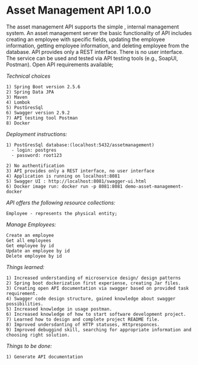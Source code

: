 # Asset Management API 1.0.0

The asset management API supports the simple , internal management system.
An asset management server the basic functionality of API includes creating an employee with specific fields, 
updating the employee information, getting employee information, and deleting employee from the database. 
API provides only a REST interface. There is no user interface. 
The service can be used and tested via API testing tools (e.g., SoapUI, Postman). 
Open API requirements available;

_Technical choices_

    1) Spring Boot version 2.5.6
    2) Spring Data JPA
    3) Maven
    4) Lombok
    5) PostGresSql
    6) Swagger version 2.9.2
    7) API testing tool Postman
    8) Docker
    
_Deployment instructions:_

    1) PostGresSql database:(localhost:5432/assetmanagement)
      - login: postgres
      - password: root123
    
    2) No authentification
    3) API provides only a REST interface, no user interface
    4) Application is running on localhost:8081 
    5) Swagger UI : http://localhost:8081/swagger-ui.html
    6) Docker image run: docker run -p 8081:8081 demo-asset-management-docker

_API offers the following resource collections:_

    Employee - represents the physical entity;
 
_Manage Employees:_

    Create an employee
    Get all employees
    Get employee by id
    Update an employee by id
    Delete employee by id
   
_Things learned:_

    1) Increased understanding of microservice design/ design patterns
    2) Spring boot dockerization first experiense, creating Jar files.
    3) Creating open API documentation via swagger based on provided task requirement.
    4) Swagger code design structure, gained knowledge about swagger possibilities.
    5) Increased knowledge in usage postman. 
    6) Increased knowledge of how to start software development project.
    7) Learned how to design and complete project README file.
    8) Improved undersdanting of HTTP statuses, Httpresponces.
    9) Improved debuggind skill, searching for appropriate information and choosing right solution. 
       
_Things to be done:_  

    1) Generate API documentation

